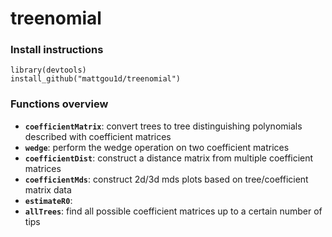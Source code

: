 # treenomial

### Install instructions

```
library(devtools)
install_github("mattgou1d/treenomial")
```

### Functions overview

* __`coefficientMatrix`__: convert trees to tree distinguishing polynomials described with coefficient matrices
* __`wedge`__: perform the wedge operation on two coefficient matrices 
* __`coefficientDist`__: construct a distance matrix from multiple coefficient matrices
* __`coefficientMds`__: construct 2d/3d mds plots based on tree/coefficient matrix data 
* __`estimateR0`__:
* __`allTrees`__: find all possible coefficient matrices up to a certain number of tips 

